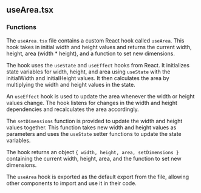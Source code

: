 ## useArea.tsx

### Functions

The `useArea.tsx` file contains a custom React hook called `useArea`. This hook takes in initial width and height values and returns the current width, height, area (width \* height), and a function to set new dimensions.

The hook uses the `useState` and `useEffect` hooks from React. It initializes state variables for width, height, and area using `useState` with the initialWidth and initialHeight values. It then calculates the area by multiplying the width and height values in the state.

An `useEffect` hook is used to update the area whenever the width or height values change. The hook listens for changes in the width and height dependencies and recalculates the area accordingly.

The `setDimensions` function is provided to update the width and height values together. This function takes new width and height values as parameters and uses the `useState` setter functions to update the state variables.

The hook returns an object `{ width, height, area, setDimensions }` containing the current width, height, area, and the function to set new dimensions.

The `useArea` hook is exported as the default export from the file, allowing other components to import and use it in their code.

